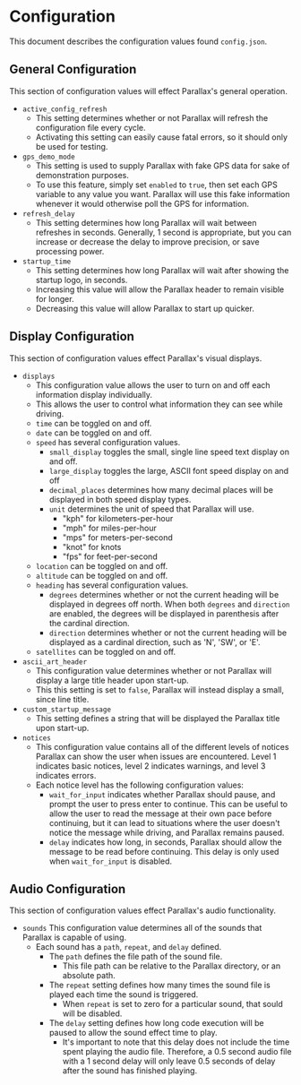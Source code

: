 # Configuration

This document describes the configuration values found `config.json`.


## General Configuration

This section of configuration values will effect Parallax's general operation.

- `active_config_refresh`
    - This setting determines whether or not Parallax will refresh the configuration file every cycle.
    - Activating this setting can easily cause fatal errors, so it should only be used for testing.
- `gps_demo_mode`
    - This setting is used to supply Parallax with fake GPS data for sake of demonstration purposes.
    - To use this feature, simply set `enabled` to `true`, then set each GPS variable to any value you want. Parallax will use this fake information whenever it would otherwise poll the GPS for information.
- `refresh_delay`
    - This setting determines how long Parallax will wait between refreshes in seconds. Generally, 1 second is appropriate, but you can increase or decrease the delay to improve precision, or save processing power.
- `startup_time`
    - This setting determines how long Parallax will wait after showing the startup logo, in seconds.
    - Increasing this value will allow the Parallax header to remain visible for longer.
    - Decreasing this value will allow Parallax to start up quicker.


## Display Configuration

This section of configuration values effect Parallax's visual displays.

- `displays`
    - This configuration value allows the user to turn on and off each information display individually.
    - This allows the user to control what information they can see while driving.
    - `time` can be toggled on and off.
    - `date` can be toggled on and off.
    - `speed` has several configuration values.
        - `small_display` toggles the small, single line speed text display on and off.
        - `large_display` toggles the large, ASCII font speed display on and off
        - `decimal_places` determines how many decimal places will be displayed in both speed display types.
        - `unit` determines the unit of speed that Parallax will use.
            - "kph" for kilometers-per-hour
            - "mph" for miles-per-hour
            - "mps" for meters-per-second
            - "knot" for knots
            - "fps" for feet-per-second
    - `location` can be toggled on and off.
    - `altitude` can be toggled on and off.
    - `heading` has several configuration values.
        - `degrees` determines whether or not the current heading will be displayed in degrees off north. When both `degrees` and `direction` are enabled, the degrees will be displayed in parenthesis after the cardinal direction.
        - `direction` determines whether or not the current heading will be displayed as a cardinal direction, such as 'N', 'SW', or 'E'.
    - `satellites` can be toggled on and off.
- `ascii_art_header`
    - This configuration value determines whether or not Parallax will display a large title header upon start-up.
    - This this setting is set to `false`, Parallax will instead display a small, since line title.
- `custom_startup_message`
    - This setting defines a string that will be displayed the Parallax title upon start-up.
- `notices`
    - This configuration value contains all of the different levels of notices Parallax can show the user when issues are encountered. Level 1 indicates basic notices, level 2 indicates warnings, and level 3 indicates errors.
    - Each notice level has the following configuration values:
        - `wait_for_input` indicates whether Parallax should pause, and prompt the user to press enter to continue. This can be useful to allow the user to read the message at their own pace before continuing, but it can lead to situations where the user doesn't notice the message while driving, and Parallax remains paused.
        - `delay` indicates how long, in seconds, Parallax should allow the message to be read before continuing. This delay is only used when `wait_for_input` is disabled.


## Audio Configuration

This section of configuration values effect Parallax's audio functionality.

- `sounds`
    This configuration value determines all of the sounds that Parallax is capable of using.
    - Each sound has a `path`, `repeat`, and `delay` defined.
        - The `path` defines the file path of the sound file.
            - This file path can be relative to the Parallax directory, or an absolute path.
        - The `repeat` setting defines how many times the sound file is played each time the sound is triggered.
            - When `repeat` is set to zero for a particular sound, that sould will be disabled.
        - The `delay` setting defines how long code execution will be paused to allow the sound effect time to play.
            - It's important to note that this delay does not include the time spent playing the audio file. Therefore, a 0.5 second audio file with a 1 second delay will only leave 0.5 seconds of delay after the sound has finished playing.
